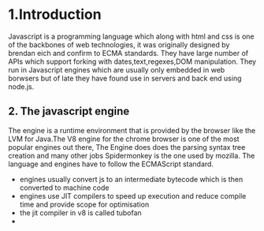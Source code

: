 # 1.Introduction 
Javascript is a programming language which along with html and css is one of the backbones of web technologies, it was originally designed by brendan eich and confirm to ECMA standards. They have large number of APIs which support forking with dates,text,regexes,DOM manipulation. They run in Javascript engines which are usually only embedded in web borwsers but of late they have found use in servers and back end using node.js.

## 2. The javascript engine 

The engine is a runtime environment that is provided by the browser like the LVM for Java.The V8 engine for the chrome browser is one of the most popular engines out there, The Engine does does the parsing syntax tree creation and many other jobs Spidermonkey is the one used by mozilla. The language and engines have to follow the ECMAScript standard.
* engines usually convert js to an intermediate bytecode which is then converted to machine code
* engines use JIT compilers to speed up execution and reduce compile time and provide scope for optimisation 
* the jit compiler in v8 is called tubofan 
* 
